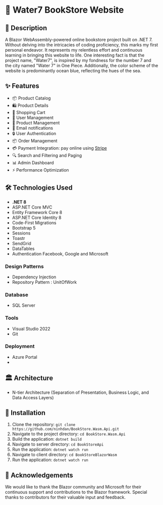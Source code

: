 # 🐋 Water7 BookStore Website
## 📝 Description
A Blazor WebAssembly-powered online bookstore project built on .NET 7. Without delving into the intricacies of coding proficiency, this marks my first personal endeavor. It represents my relentless effort and continuous learning in bringing this website to life.
One interesting fact is that the project name, "Water7", is inspired by my fondness for the number 7 and the city named "Water 7" in One Piece. Additionally, the color scheme of the website is predominantly ocean blue, reflecting the hues of the sea.

## ✨ Features
- 📦 Product Catalog
- 🛍️ Product Details
- 🛒 Shopping Cart
- 👤 User Management
- 📝 Product Management
- 📧 Email notifications
- 🔒 User Authentication 
- 📦 Order Management
- 💳 Payment Integration: pay online using [Stripe](https://stripe.com/)
- 🔍 Search and Filtering and Paging
- 📊 Admin Dashboard
- ⚡ Performance Optimization

## 🛠️ Technologies Used
- **.NET 8**
- ASP.NET Core MVC
- Entity Framework Core 8
- ASP.NET Core Identity 8
- Code-First Migrations
- Bootstrap 5
- Sessions
- Toastr
- SendGrid
- DataTables
- Authentication Facebook, Google and Microsoft
### Design Patterns
- Dependency Injection
- Repository Pattern : UnitOfWork

### Database
- SQL Server 

### Tools
- Visual Studio 2022
- Git
### Deployment
- Azure Portal
- 
## 🏛️ Architecture
- N-tier Architecture (Separation of Presentation, Business Logic, and Data Access Layers)

## 🚀 Installation
1. Clone the repository: `git clone https://github.com/ninhdan/BookStore.Wasm.Api.git`
2. Navigate to the project directory: `cd BookStore.Wasm.Api`
3. Build the application: `dotnet build`
4. Navigate to server directory: `cd BookStoreApi`
5. Run the application: `dotnet watch run`
6. Navigate to client directory: `cd BookStoreBlazorWasm`
7. Run the application: `dotnet watch run`

## 🙏 Acknowledgements
We would like to thank the Blazor community and Microsoft for their continuous support and contributions to the Blazor framework. Special thanks to contributors for their valuable input and feedback.
